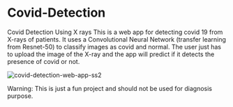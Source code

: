 # Covid-Detection
Covid Detection Using X rays
This is a web app for detecting covid 19 from X-rays of patients. It uses a Convolutional Neural Network (transfer learning from Resnet-50) to classify images as covid and normal.
The user just has to upload the image of the X-ray and the app will predict if it detects the presence of covid or not. 

![covid-detection-web-app-ss2](https://user-images.githubusercontent.com/75407056/150370651-e7a5acce-ad10-4656-8ff2-5f85c7395542.PNG)

Warning: This is just a fun project and should not be used for diagnosis purpose.
